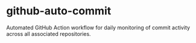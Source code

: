 # github-auto-commit
Automated GitHub Action workflow for daily monitoring of commit activity across all associated repositories.
